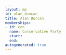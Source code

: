 ```yaml
---
layout: mp
id: alan_duncan
title: Alan Duncan
memberships:
- id: con
  name: Conservative Party
  start: 
  end: 
autogenerated: true
---
```


